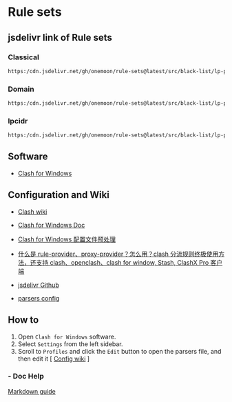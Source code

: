 # Rule sets

## jsdelivr link of Rule sets

### Classical

```md
https:/cdn.jsdelivr.net/gh/onemoon/rule-sets@latest/src/black-list/lp-private.classical.yaml
```

### Domain

```md
https:/cdn.jsdelivr.net/gh/onemoon/rule-sets@latest/src/black-list/lp-private.domain.yaml
```

### Ipcidr

```md
https:/cdn.jsdelivr.net/gh/onemoon/rule-sets@latest/src/black-list/lp-private.ipcidr.yaml
```

## Software

* [Clash for Windows](https://github.com/Fndroid/clash_for_windows_pkg)

## Configuration and Wiki

* [Clash wiki](https://github.com/Dreamacro/clash/wiki)

* [Clash for Windows Doc](https://docs.cfw.lbyczf.com/)

* [Clash for Windows 配置文件预处理](https://docs.cfw.lbyczf.com/contents/parser.html#%E7%89%88%E6%9C%AC%E8%A6%81%E6%B1%82)

* [什么是 rule-provider、proxy-provider？怎么用？clash 分流规则终极使用方法，还支持 clash、openclash、clash for window, Stash, ClashX Pro 客户端](https://www.jamesdailylife.com/rule-proxy-provider)

* [jsdelivr Github](https://www.jsdelivr.com/documentation#id-github)

* [parsers config](https://docs.cfw.lbyczf.com/contents/parser.html#%E8%BF%9B%E9%98%B6%E6%96%B9%E6%B3%95-javascript)

## How to

1. Open `Clash for Windows` software.
2. Select `Settings` from the left sidebar.
3. Scroll to `Profiles` and click the `Edit` button to open the parsers file, and then edit it [ [Config wiki](https://docs.cfw.lbyczf.com/contents/parser.html#%E8%BF%9B%E9%98%B6%E6%96%B9%E6%B3%95-javascript) ]

### - Doc Help

[Markdown guide](https://www.markdownguide.org/)